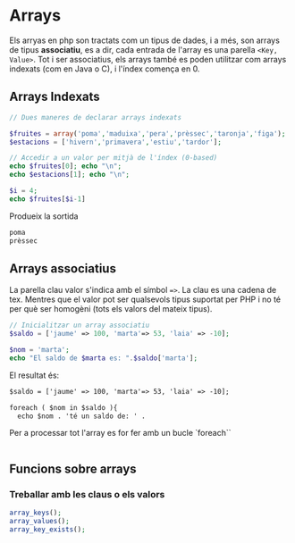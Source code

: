 # Arrays

Els arryas en php son tractats com un tipus de dades, i a més, son arrays de tipus **associatiu**, es a dir, cada entrada de l'array es una parella `<Key, Value>`. Tot i ser associatius, els arrays també es poden utilitzar com arrays indexats (com en Java o C), i l'índex comença en 0.

## Arrays Indexats

```php {.line-numbers}
// Dues maneres de declarar arrays indexats

$fruites = array('poma','maduixa','pera','prèssec','taronja','figa');
$estacions = ['hivern','primavera','estiu','tardor'];

// Accedir a un valor per mitjà de l'índex (0-based)
echo $fruites[0]; echo "\n";
echo $estacions[1]; echo "\n";

$i = 4;
echo $fruites[$i-1]
```
Produeix la sortida

```txt
poma
prèssec
```

## Arrays associatius
La parella clau valor s'indica amb el símbol `=>`. La clau es una cadena de tex. Mentres que el valor pot ser qualsevols tipus suportat per PHP i no té per què ser homogèni (tots els valors del mateix tipus).

```php
// Inicialitzar un array associatiu
$saldo = ['jaume' => 100, 'marta'=> 53, 'laia' => -10];

$nom = 'marta';
echo "El saldo de $marta es: ".$saldo['marta'];
```
El resultat és:

```txt
$saldo = ['jaume' => 100, 'marta'=> 53, 'laia' => -10];

foreach ( $nom in $saldo ){
  echo $nom . 'té un saldo de: ' . 
````
Per a processar tot l'array es for fer amb un bucle `foreach``

```php

```
## Funcions sobre arrays

 ### Treballar amb les claus o els valors
 ```php
array_keys();
array_values();
array_key_exists();
```